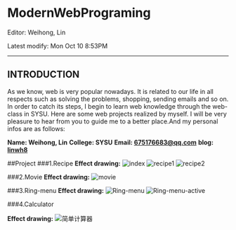 # ModernWebPrograming

Editor: Weihong, Lin

Latest modify: Mon Oct 10 8:53PM

---

## INTRODUCTION
As we know, web is very popular nowadays. It is related to our life in all respects such as solving the problems, shopping, sending emails and so on. In order to catch its steps, I begin to learn web knowledge through the web-class in SYSU. Here are some web projects realized by myself. I will be very pleasure to hear from you to guide me to a better place.And my personal infos are as follows:

**Name: Weihong, Lin**
**College: SYSU**
**Email: 675176683@qq.com**
**blog:  [linwh8](http://write.blog.csdn.net/postlist)**

##Project
###1.Recipe
 **Effect drawing:**
 ![index](http://img.blog.csdn.net/20161010090110383)
 ![recipe1](http://img.blog.csdn.net/20161010090130305)
 ![recipe2](http://img.blog.csdn.net/20161010090146712)

###2.Movie
 **Effect drawing:**
 ![movie](http://img.blog.csdn.net/20161010090317302)

###3.Ring-menu
 **Effect drawing:**
 ![Ring-menu](http://img.blog.csdn.net/20161010090518483)
 ![Ring-menu-active](http://img.blog.csdn.net/20161010090533787)
 
###4.Calculator

 **Effect drawing:**
 ![简单计算器](http://img.blog.csdn.net/20161010085706160)
 